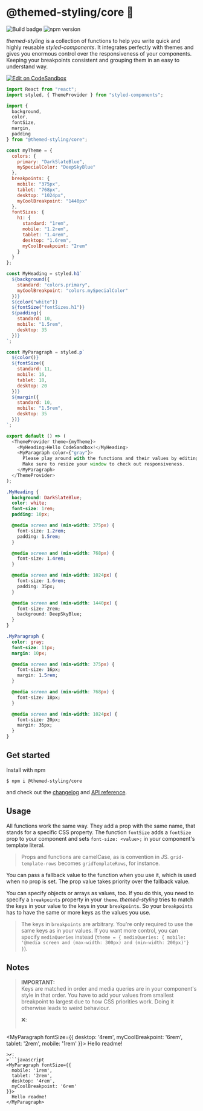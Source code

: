 # @themed-styling/core 🎁

![Build badge](https://img.shields.io/github/workflow/status/themed-styling/core/CI)
![npm version](https://img.shields.io/npm/v/@themed-styling/core)

*themed-styling* is a collection of functions to help you write quick and highly reusable *styled-components*. It integrates perfectly with themes and gives you enormous control over the responsiveness of your components. Keeping your breakpoints consistent and grouping them in an easy to understand way.

[![Edit on CodeSandbox](https://codesandbox.io/static/img/play-codesandbox.svg)](https://codesandbox.io/s/busy-sea-7cq1k?file=/src/App.js:0-1359)

```javascript
import React from "react";
import styled, { ThemeProvider } from "styled-components";

import {
  background,
  color,
  fontSize,
  margin,
  padding
} from "@themed-styling/core";

const myTheme = {
  colors: {
    primary: "DarkSlateBlue",
    mySpecialColor: "DeepSkyBlue"
  },
  breakpoints: {
    mobile: "375px",
    tablet: "768px",
    desktop: "1024px",
    myCoolBreakpoint: "1440px"
  },
  fontSizes: {
    h1: {
      standard: "1rem",
      mobile: "1.2rem",
      tablet: "1.4rem",
      desktop: "1.6rem",
      myCoolBreakpoint: "2rem"
    }
  }
};

const MyHeading = styled.h1`
  ${background({
    standard: "colors.primary",
    myCoolBreakpoint: "colors.mySpecialColor"
  })}
  ${color("white")}
  ${fontSize("fontSizes.h1")}
  ${padding({
    standard: 10,
    mobile: "1.5rem",
    desktop: 35
  })}
`;

const MyParagraph = styled.p`
  ${color()}
  ${fontSize({
    standard: 11,
    mobile: 16,
    tablet: 18,
    desktop: 20
  })}
  ${margin({
    standard: 10,
    mobile: "1.5rem",
    desktop: 35
  })}
`;

export default () => (
  <ThemeProvider theme={myTheme}>
    <MyHeading>Hello CodeSandbox!</MyHeading>
    <MyParagraph color={"gray"}>
      Please play around with the functions and their values by editing App.js!
      Make sure to resize your window to check out responsiveness.
    </MyParagraph>
  </ThemeProvider>
);
```

```css
.MyHeading {
  background: DarkSlateBlue;
  color: white;
  font-size: 1rem;
  padding: 10px;

  @media screen and (min-width: 375px) {
    font-size: 1.2rem;
    padding: 1.5rem;
  }

  @media screen and (min-width: 768px) {
    font-size: 1.4rem;
  }

  @media screen and (min-width: 1024px) {
    font-size: 1.6rem;
    padding: 35px;
  }

  @media screen and (min-width: 1440px) {
    font-size: 2rem;
    background: DeepSkyBlue;
  }
}

.MyParagraph {
  color: gray;
  font-size: 11px;
  margin: 10px;

  @media screen and (min-width: 375px) {
    font-size: 16px;
    margin: 1.5rem;
  }

  @media screen and (min-width: 768px) {
    font-size: 18px;
  }

  @media screen and (min-width: 1024px) {
    font-size: 20px;
    margin: 35px;
  }
}
```

## Get started

Install with npm
```shell script
$ npm i @themed-styling/core
```
and check out the [changelog](CHANGELOG.md) and [API reference](https://themed-styling.github.io/core/).

## Usage

All functions work the same way. They add a prop with the same name, that stands for a specific CSS property. The function `fontSize` adds a `fontSize` prop to your component and sets `font-size: <value>;` in your component's template literal.

>Props and functions are camelCase, as is convention in JS. `grid-template-rows` becomes `gridTemplateRows`, for instance.

You can pass a fallback value to the function when you use it, which is used when no prop is set. The prop value takes priority over the fallback value.

You can specify objects or arrays as values, too. If you do this, you need to specify a `breakpoints` property in your `theme`. *themed-styling* tries to match the keys in your value to the keys in your `breakpoints`. So your `breakpoints` has to have the same or more keys as the values you use.

>The keys in `breakpoints` are arbitrary. You're only required to use the same keys as in your values. If you want more control, you can specify `mediaQueries` instead (`theme = { mediaQueries: { mobile: '@media screen and (max-width: 300px) and (min-width: 200px)'} }`).

## Notes

>**IMPORTANT:**<br/>
>Keys are matched in order and media queries are in your component's style in that order. You have to add your values from smallest breakpoint to largest due to how CSS priorities work. Doing it otherwise leads to weird behaviour.
>
>❌:
>```javascript
<MyParagraph fontSize={{
  desktop: '4rem',
  myCoolBreakpoint: '6rem',
  tablet: '2rem',
  mobile: '1rem'
}}>
  Hello readme!
</MyParagraph>
```
>✔️:
>```javascript
<MyParagraph fontSize={{
  mobile: '1rem',
  tablet: '2rem',
  desktop: '4rem',
  myCoolBreakpoint: '6rem'
}}>
  Hello readme!
</MyParagraph>
```
